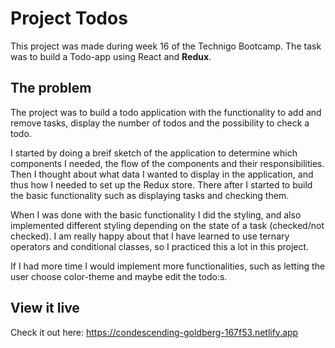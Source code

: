 # Project Todos
This project was made during week 16 of the Technigo Bootcamp. The task was to build a Todo-app using React and **Redux**.

## The problem
The project was to build a todo application with the functionality to add and remove tasks, display the number of todos and the possibility to check a todo.

I started by doing a breif sketch of the application to determine which components I needed, the flow of the components and their responsibilities. Then I thought about what data I wanted to display in the application, and thus how I needed to set up the Redux store.  There after I started to build the basic functionality such as displaying tasks and checking them. 

When I was done with the basic functionality I did the styling, and also implemented different styling depending on the state of a task (checked/not checked). I am really happy about that I have learned to use ternary operators and conditional classes, so I practiced this a lot in this project. 

If I had more time I would implement more functionalities, such as letting the user choose color-theme and maybe edit the todo:s. 

## View it live
Check it out here:
https://condescending-goldberg-167f53.netlify.app

